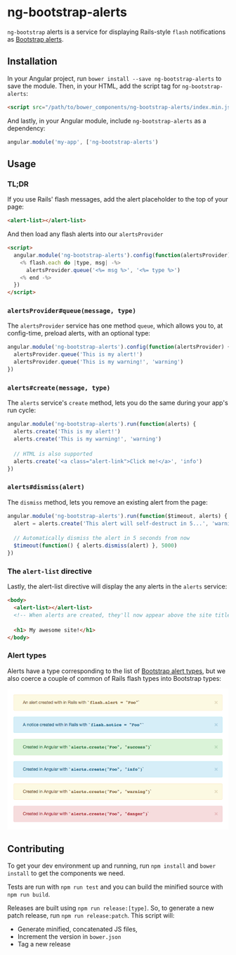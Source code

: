 # ng-bootstrap-alerts

`ng-bootstrap` alerts is a service for displaying Rails-style `flash` notifications
as [Bootstrap alerts](http://getbootstrap.com/components/#alerts).

## Installation

In your Angular project, run `bower install --save ng-bootstrap-alerts` to save the module.
Then, in your HTML, add the script tag for `ng-bootstrap-alerts`:

``` html
<script src="/path/to/bower_components/ng-bootstrap-alerts/index.min.js"></script>
```

And lastly, in your Angular module, include `ng-bootstrap-alerts` as a dependency:

``` javascript
angular.module('my-app', ['ng-bootstrap-alerts')
```

## Usage

### TL;DR

If you use Rails' flash messages, add the alert placeholder to the top of your
page:

``` html
<alert-list></alert-list>
```

And then load any flash alerts into our `alertsProvider`

``` html
<script>
  angular.module('ng-bootstrap-alerts').config(function(alertsProvider) {
    <% flash.each do |type, msg| -%>
      alertsProvider.queue('<%= msg %>', '<%= type %>')
    <% end -%>
  })
</script>
```

### `alertsProvider#queue(message, type)`

The `alertsProvider` service has one method `queue`, which allows you to, at
config-time, preload alerts, with an optional type:

``` javascript
angular.module('ng-bootstrap-alerts').config(function(alertsProvider) {
  alertsProvider.queue('This is my alert!')
  alertsProvider.queue('This is my warning!', 'warning')
})
```

### `alerts#create(message, type)`

The `alerts` service's `create` method, lets you do the same during your app's
run cycle:

``` javascript
angular.module('ng-bootstrap-alerts').run(function(alerts) {
  alerts.create('This is my alert!')
  alerts.create('This is my warning!', 'warning')

  // HTML is also supported
  alerts.create('<a class="alert-link">Click me!</a>', 'info')
})
```

### `alerts#dismiss(alert)`
The `dismiss` method, lets you remove an existing alert from the page:

``` javascript
angular.module('ng-bootstrap-alerts').run(function($timeout, alerts) {
  alert = alerts.create('This alert will self-destruct in 5...', 'warning')

  // Automatically dismiss the alert in 5 seconds from now
  $timeout(function() { alerts.dismiss(alert) }, 5000)
})
```

### The `alert-list` directive
Lastly, the alert-list directive will display the any alerts in the `alerts`
service:

``` html
<body>
  <alert-list></alert-list>
  <!-- When alerts are created, they'll now appear above the site title -->

  <h1> My awesome site!</h1>
</body>
```

### Alert types

Alerts have a type corresponding to the list of [Bootstrap alert types](http://getbootstrap.com/components/#alerts),
but we also coerce a couple of common of Rails flash types into Bootstrap types:

![Different alert types](./docs/alerts.png)

## Contributing

To get your dev environment up and running, run `npm install` and `bower install`
to get the components we need.

Tests are run with `npm run test` and you can build the minified source with
`npm run build`.

Releases are built using `npm run release:[type]`. So, to generate a new patch
release, run `npm run release:patch`. This script will:

* Generate minified, concatenated JS files,
* Increment the version in `bower.json`
* Tag a new release

